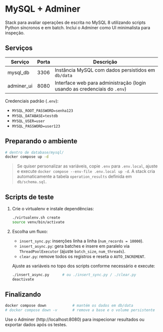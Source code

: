 # MySQL + Adminer

Stack para avaliar operações de escrita no MySQL 8 utilizando scripts Python síncronos e em batch. Inclui o Adminer como UI
minimalista para inspeção.

## Serviços
| Serviço | Porta | Descrição |
|---------|-------|-----------|
| mysql_db | 3306 | Instância MySQL com dados persistidos em `db/data` |
| adminer_ui | 8080 | Interface web para administração (login usando as credenciais do `.env`) |

Credenciais padrão (`.env`):
- `MYSQL_ROOT_PASSWORD=senha123`
- `MYSQL_DATABASE=testdb`
- `MYSQL_USER=user`
- `MYSQL_PASSWORD=user123`

## Preparando o ambiente
```bash
# dentro de database/mysql/
docker compose up -d
```
> Se quiser personalizar as variáveis, copie `.env` para `.env.local`, ajuste e execute `docker compose --env-file .env.local up -d`.
A stack cria automaticamente a tabela `operation_results` definida em `db/schema.sql`.

## Scripts de teste
1. Crie o virtualenv e instale dependências:
   ```bash
   ./virtualenv.sh create
   source venv/bin/activate
   ```
2. Escolha um fluxo:
   - `insert_sync.py`: inserções linha a linha (`num_records = 10000`).
   - `insert_async.py`: gera batches e insere em paralelo via `ThreadPoolExecutor` (ajuste `batch_size`, `num_threads`).
   - `clear.py`: remove todos os registros e reseta o `AUTO_INCREMENT`.

   Ajuste as variáveis no topo dos scripts conforme necessário e execute:
   ```bash
   ./insert_async.py      # ou ./insert_sync.py / ./clear.py
   deactivate
   ```

## Finalizando
```bash
docker compose down            # mantém os dados em db/data
# docker compose down -v       # remove a base e o volume persistente
```
Use o Adminer (http://localhost:8080) para inspecionar resultados ou exportar dados após os testes.
